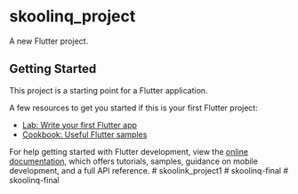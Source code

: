 # skoolinq_project

A new Flutter project.

## Getting Started

This project is a starting point for a Flutter application.

A few resources to get you started if this is your first Flutter project:

- [Lab: Write your first Flutter app](https://docs.flutter.dev/get-started/codelab)
- [Cookbook: Useful Flutter samples](https://docs.flutter.dev/cookbook)

For help getting started with Flutter development, view the
[online documentation](https://docs.flutter.dev/), which offers tutorials,
samples, guidance on mobile development, and a full API reference.
#   s k o o l i n k _ p r o j e c t 1  
 #   s k o o l i n q - f i n a l  
 #   s k o o l i n q - f i n a l  
 